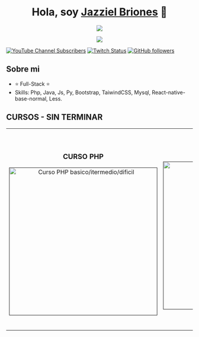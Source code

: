 <div align="center">
<h1 align="center">Hola, soy <a href="">Jazziel Briones</a> 👋</h1>
</div>
<p align="center">
  <a href="https://github.com/DenverCoder1/readme-typing-svg"><img src="https://readme-typing-svg.herokuapp.com?font=Time+New+Roman&color=cyan&size=25&center=true&vCenter=true&width=600&height=100&lines=Welcome+People+..&hearts;++;Self-taught+Front-End+Developer+and+Back+-+End,;Active+Learner/Researcher,;Love+to+learn+new+stuffs..:D"></a>
</p>

<div align="center">
  <img src="https://i.pinimg.com/564x/7a/31/06/7a31068e1bdea7dec0d04d77c0b27df6.jpg">
</div>

[![YouTube Channel Subscribers](https://img.shields.io/youtube/channel/subscribers/UCcMcpyF2c08DARVfJIRUklw?style=social)](https://www.youtube.com/@jazzielGod/videos)
[![Twitch Status](https://img.shields.io/twitch/status/jazzielgod?style=social)](https://www.twitch.tv/jazzielgod)
[![GitHub followers](https://img.shields.io/github/followers/jazzielgod?style=social)](https://github.com/JazzielGod)
<!-- ![Discord Shield](https://discordapp.com/api/guilds/807719549075980308/widget.png?style=shield) -->

## Sobre mi

- ⭐ Full-Stack ⭐ 
- Skills: Php, Java, Js, Py, Bootstrap, TaiwindCSS, Mysql, React-native-base-normal, Less.

## CURSOS - SIN TERMINAR
<table>
<tr>
<td width="50%">
<h3 align="center">CURSO PHP</h3>
<div align="center">
  <a href=""https://github.com/JazzielGod/CURSOPHP" target="_blank"><img src="https://th.bing.com/th/id/OIP.r0EKGiOfI0F5wgpMQnLeEAHaEK?pid=ImgDet&rs=1" width="400"           alt="Curso PHP basico/itermedio/dificil"></a>
</div>
</td>

<td width="50%">
               <br>
  <h3 align="center">CUSO BOOTSTRAP</h3>
  <div align="center">                                       
  <a href="" target="_blank"><img src="https://th.bing.com/th/id/R.d012e3c7188f09ae03490cc9b4a3154b?rik=0OJ9MkJhJ6uNNg&pid=ImgRaw&r=0" width="400" alt="Curso Bootstrap"></a>
  <br>
  <p>
  <a href="https://github.com/jazzielgod/bootstrap" target="_blank">
  <img src="https://img.shields.io/badge/FALTA?style=for-the-badge&logo=github&logoColor=black">
  </a>
  <a href="https://www.youtube.com/watch?v=phsuWJCweY8&list=PLAzlSdU-KYwXz-a12vbFKI-mKhKzJeTZb&index=30" target="_blank">
  <img src="https://img.shields.io/badge/-Youtube-green?style=for-the-badge&color=3fFD7f">
  </a>
  </p>
  </div>                                                             
  </table>                                                                                 
</div>
